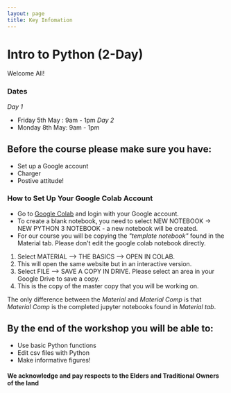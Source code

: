 ```yaml
---
layout: page
title: Key Infomation
---
```


# Intro to Python (2-Day) 
Welcome All!


### Dates
*Day 1*
- Friday 5th May : 9am - 1pm 
*Day 2*
- Monday 8th May: 9am - 1pm 


## Before the course please make sure you have:
 - Set up a Google account 
 - Charger 
 - Postive attitude!
 
 
### How to Set Up Your Google Colab Account
 - Go to [Google Colab](https://colab.research.google.com) and login with your Google account.
 - To create a blank notebook, you need to select NEW NOTEBOOK → NEW PYTHON 3 NOTEBOOK - a new notebook will be created.
 - For our course you will be copying the *"template notebook"* found in the Material tab. Please don't edit the google colab notebook directly.
 1.  Select MATERIAL --> THE BASICS --> OPEN IN COLAB. 
 2.  This will open the same website but in an interactive version. 
 3.  Select FILE --> SAVE A COPY IN DRIVE. Please select an area in your Google Drive to save a copy. 
 4.  This is the copy of the master copy that you will be working on. 

The only difference between the *Material* and *Material Comp* is that *Material Comp* is the completed jupyter notebooks found in *Material tab*.

## By the end of the workshop you will be able to:
 -	Use basic Python functions
 -	Edit csv files with Python
 -	Make informative figures!






#### We acknowledge and pay respects to the Elders and Traditional Owners of the land
